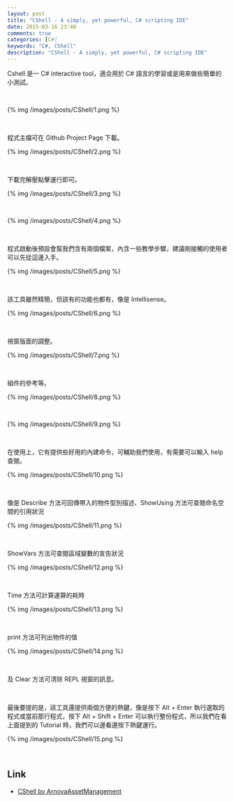 ```yaml
---
layout: post
title: "CShell - A simply, yet powerful, C# scripting IDE"
date: 2015-03-16 23:40
comments: true
categories: [C#]
keywords: "C#, CShell"
description: "CShell - A simply, yet powerful, C# scripting IDE"
---
```


Cshell 是一 C# interactive tool，適合用於 C# 語言的學習或是用來做些簡單的小測試。  

<!-- MORE -->

<br/>


{% img /images/posts/CShell/1.png %}

<br/>


程式主檔可在 Github Project Page 下載。  

{% img /images/posts/CShell/2.png %}

<br/>



下載完解壓點擊運行即可。


{% img /images/posts/CShell/3.png %}

<br/>


{% img /images/posts/CShell/4.png %}

<br/>


程式啟動後預設會幫我們含有兩個檔案，內含一些教學步驟，建議剛接觸的使用者可以先從這邊入手。  

{% img /images/posts/CShell/5.png %}

<br/>  


該工具雖然精簡，但該有的功能也都有，像是 Intellisense。  

{% img /images/posts/CShell/6.png %}

<br/>  


視窗版面的調整。  

{% img /images/posts/CShell/7.png %}

<br/>


組件的參考等。  

{% img /images/posts/CShell/8.png %}

<br/>


{% img /images/posts/CShell/9.png %}

<br/>


在使用上，它有提供些好用的內建命令，可輔助我們使用，有需要可以輸入 help 查閱。  

{% img /images/posts/CShell/10.png %}

<br/>


像是 Describe 方法可回傳帶入的物件型別描述、ShowUsing 方法可查閱命名空間的引用狀況

{% img /images/posts/CShell/11.png %}

<br/>


ShowVars 方法可查閱區域變數的宣告狀況

{% img /images/posts/CShell/12.png %}

<br/>


Time 方法可計算運算的耗時

{% img /images/posts/CShell/13.png %}

<br/>


print 方法可列出物件的值

{% img /images/posts/CShell/14.png %}

<br/>


及 Clear 方法可清除 REPL 視窗的訊息。

<br/>


最後要提的是，該工具還提供兩個方便的熱鍵，像是按下 Alt + Enter 執行選取的程式或當前那行程式，按下 Alt + Shift + Enter 可以執行整份程式，所以我們在看上面提到的 Tutorial 時，我們可以邊看邊按下熱鍵運行。  

{% img /images/posts/CShell/15.png %}

<br/>


Link
----
* [CShell by ArnovaAssetManagement](http://cshell.net/)
